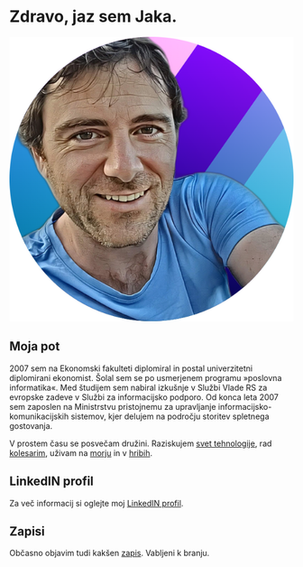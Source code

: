 # Zdravo, jaz sem Jaka.

![Jaka](img/jaka.png)

## Moja pot

2007 sem na Ekonomski fakulteti diplomiral in postal univerzitetni diplomirani ekonomist. Šolal sem se po usmerjenem programu »poslovna informatika«. Med študijem sem nabiral izkušnje v Službi Vlade RS za evropske zadeve v Službi za informacijsko podporo. Od konca leta 2007 sem zaposlen na Ministrstvu pristojnemu za upravljanje informacijsko-komunikacijskih sistemov, kjer delujem na področju storitev spletnega gostovanja.

V prostem času se posvečam družini. Raziskujem [svet tehnologije](zapisi.md#it), rad [kolesarim](zapisi/kolesarjenje.md), uživam na [morju](zapisi/potapljanje.md) in v [hribih](zapisi/hribi.md).

## LinkedIN profil

Za več informacij si oglejte moj [LinkedIN profil](https://www.linkedin.com/in/ferjan/). 

## Zapisi

Občasno objavim tudi kakšen [zapis](zapisi/). 
Vabljeni k branju.